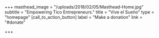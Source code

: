 +++
masthead_image = "/uploads/2018/02/05/Masthead-Home.jpg"
subtitle = "Empowering Tico Entrepreneurs."
title = "Vive el Sueño"
type = "homepage"
[call_to_action_button]
label = "Make a donation"
link = "#donate"

+++
